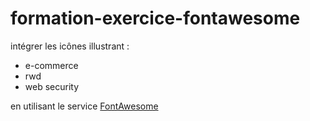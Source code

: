 # formation-exercice-fontawesome

intégrer les icônes illustrant :

 * e-commerce
 * rwd
 * web security

en utilisant le service [FontAwesome](https://fontawesome.com)
